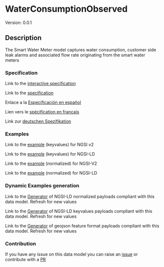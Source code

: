 # WaterConsumptionObserved
Version: 0.0.1

## Description 

The Smart Water Meter model captures water consumption, customer side leak alarms and associated flow rate originating from the smart water meters
### Specification

Link to the [interactive specification](https://swagger.lab.fiware.org/?url=https://smart-data-models.github.io/dataModel.WaterConsumption/WaterConsumptionObserved/swagger.yaml)

Link to the [specification](https://github.com/smart-data-models/dataModel.WaterConsumption/blob/master/WaterConsumptionObserved/doc/spec.md)

Enlace a la [Especificación en español](https://github.com/smart-data-models/dataModel.WaterConsumption/blob/master/WaterConsumptionObserved/doc/spec_ES.md)

Lien vers le [spécification en français](https://github.com/smart-data-models/dataModel.WaterConsumption/blob/master/WaterConsumptionObserved/doc/spec_FR.md)

Link zur [deutschen Spezifikation](https://github.com/smart-data-models/dataModel.WaterConsumption/blob/master/WaterConsumptionObserved/doc/spec_DE.md)
### Examples

Link to the [example](https://smart-data-models.github.io/dataModel.WaterConsumption/WaterConsumptionObserved/examples/example.json) (keyvalues) for NGSI v2

Link to the [example](https://smart-data-models.github.io/dataModel.WaterConsumption/WaterConsumptionObserved/examples/example.jsonld) (keyvalues) for NGSI-LD

Link to the [example](https://smart-data-models.github.io/dataModel.WaterConsumption/WaterConsumptionObserved/examples/example-normalized.json) (normalized) for NGSI-V2

Link to the [example](https://smart-data-models.github.io/dataModel.WaterConsumption/WaterConsumptionObserved/examples/example-normalized.jsonld) (normalized) for NGSI-LD
### Dynamic Examples generation

Link to the [Generator](https://smartdatamodels.org/extra/ngsi-ld_generator.php?schemaUrl=https://raw.githubusercontent.com/smart-data-models/dataModel.WaterConsumption/master/WaterConsumptionObserved/schema.json&email=info@smartdatamodels.org) of NGSI-LD normalized payloads compliant with this data model. Refresh for new values

Link to the [Generator](https://smartdatamodels.org/extra/ngsi-ld_generator_keyvalues.php?schemaUrl=https://raw.githubusercontent.com/smart-data-models/dataModel.WaterConsumption/master/WaterConsumptionObserved/schema.json&email=info@smartdatamodels.org) of NGSI-LD keyvalues payloads compliant with this data model. Refresh for new values

Link to the [Generator](https://smartdatamodels.org/extra/geojson_features_generator.php?schemaUrl=https://raw.githubusercontent.com/smart-data-models/dataModel.WaterConsumption/master/WaterConsumptionObserved/schema.json&email=info@smartdatamodels.org) of geojson feature format payloads compliant with this data model. Refresh for new values
### Contribution

 If you have any issue on this data model you can raise an [issue](https://github.com/smart-data-models/dataModel.WaterConsumption/issues)  or contribute with a [PR](https://github.com/smart-data-models/dataModel.WaterConsumption/pulls)